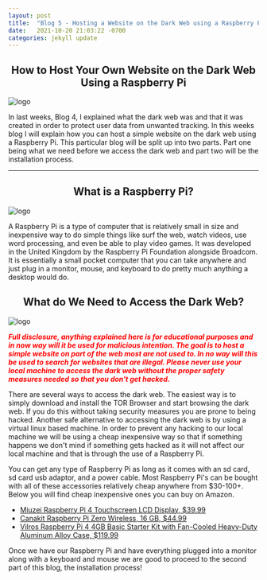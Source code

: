 ```yaml
---
layout: post
title:  "Blog 5 - Hosting a Website on the Dark Web using a Raspberry Pi for Dummies, Pt.1"
date:   2021-10-20 21:03:22 -0700
categories: jekyll update
---
```

## <center> How to Host Your Own Website on the Dark Web Using a Raspberry Pi</center>

![logo](https://csl.fiu.edu/wp-content/uploads/2017/02/raspberry-pi-logo.jpg)

In last weeks, Blog 4, I explained what the dark web was and that it was created in order to protect user data from unwanted tracking. In this weeks blog I will explain how you can host a simple website on the dark web using a Raspberry Pi. This particular blog will be split up into two parts. Part one being what we need before we access the dark web and part two will be the installation process. 

---
## <center>What is a Raspberry Pi?</center>

![logo](https://media.wired.com/photos/5d5c33225006670008f3b6c4/1:1/w_1343,h_1343,c_limit/raspberry-pi-4-board-SOURCE-Raspberrypi_org.jpg)

A Raspberry Pi is a type of computer that is relatively small in size and inexpensive way to do simple things like surf the web, watch videos, use word processing, and even be able to play video games. It was developed in the United Kingdom by the Raspberry Pi Foundation alongside Broadcom. It is essentially a small pocket computer that you can take anywhere and just plug in a monitor, mouse, and keyboard to do pretty much anything a desktop would do. 

## <center>What do We Need to Access the Dark Web?</center>

![logo](https://i.ytimg.com/vi/z5W-tIIK8Ts/maxresdefault.jpg)

<span style="color:red"> <b>*Full disclosure, anything explained here is for educational purposes and in now way will it be used for malicious intention. The goal is to host a simple website on part of the web most are not used to. In no way will this be used to search for websites that are illegal. Please never use your local machine to access the dark web without the proper safety measures needed so that you don't get hacked.* 
</b></span> 


There are several ways to access the dark web. The easiest way is to simply download and install the TOR Browser and start browsing the dark web. If you do this without taking security measures you are prone to being hacked. Another safe alternative to accessing the dark web is by using a virtual linux based machine. In order to prevent any hacking to our local machine we will be using a cheap inexpensive way so that if something happens we don't mind if something gets hacked as it will not affect our local machine and that is through the use of a Raspberry Pi.  

You can get any type of Raspberry Pi as long as it comes with an sd card, sd card usb adaptor, and a power cable. Most Raspberry Pi's can be bought with all of these accessories relatively cheap anywhere from $30-100+. Below you will find cheap inexpensive ones you can buy on Amazon. 

- [Miuzei Raspberry Pi 4 Touchscreen LCD Display, $39.99](https://www.amazon.com/Miuzei-Raspberry-Full-Angle-Heatsinks-Raspbian/dp/B07XBVF1C9/ref=sr_1_4?dchild=1&keywords=raspberry+pi&nav_sdd=aps&pd_rd_r=6b07e4e3-6833-4255-b9d8-86b9ab2412d8&pd_rd_w=QP3qK&pd_rd_wg=1W9ip&pf_rd_p=320aebf6-ff00-4c44-a7f4-29ae7eafffb0&pf_rd_r=HNGF46VP4C0HEFSVQK74&qid=1634970146&qsid=140-0714522-0917849&refinements=p_36%3A1253504011&s=electronics&sr=1-4&sres=B072N3X39J%2CB06W54L7B5%2CB0748MPQT4%2CB07XBVF1C9%2CB07KKBCXLY%2CB07WQW6H9S%2CB013JECYF2%2CB07N38B86S%2CB083BHJZ16%2CB08XXHGSQ7%2CB082CVWH3R%2CB0936R564K%2CB07WV2HYC6%2CB06XFZC3BX%2CB087FXLZZH%2CB086KTMZLX%2CB07S695VQM%2CB076PKKX2Y%2CB08NT5J2Y9%2CB07S82CN57)
- [Canakit Raspberry Pi Zero Wireless, 16 GB, $44.99](https://www.amazon.com/CanaKit-Raspberry-Wireless-Complete-Starter/dp/B072N3X39J/ref=sr_1_1?dchild=1&keywords=raspberry+pi&nav_sdd=aps&pd_rd_r=c0316207-34c8-4c46-84ca-71d9a6d920e1&pd_rd_w=EOSkB&pd_rd_wg=zICK6&pf_rd_p=320aebf6-ff00-4c44-a7f4-29ae7eafffb0&pf_rd_r=2A9QY9E8E9WSPFW7A1S7&qid=1634969183&qsid=140-0714522-0917849&refinements=p_36%3A1253504011&s=electronics&sr=1-1&sres=B072N3X39J%2CB06W54L7B5%2CB0748MPQT4%2CB07XBVF1C9%2CB07KKBCXLY%2CB07WQW6H9S%2CB013JECYF2%2CB07N38B86S%2CB083BHJZ16%2CB08XXHGSQ7%2CB082CVWH3R%2CB0936R564K%2CB07WV2HYC6%2CB06XFZC3BX%2CB087FXLZZH%2CB086KTMZLX%2CB07S695VQM%2CB076PKKX2Y%2CB08NT5J2Y9%2CB07S82CN57)
- [Vilros Raspberry Pi 4 4GB Basic Starter Kit with Fan-Cooled Heavy-Duty Aluminum Alloy Case, $119.99](https://www.amazon.com/Vilros-Raspberry-Fan-Cooled-Heavy-Duty-Aluminum/dp/B07XTRK8D4/ref=sr_1_6?dchild=1&keywords=raspberry+pi+4&pd_rd_r=09ecd5d0-8ea6-4ff6-8ff4-b891f0fbdad7&pd_rd_w=RiipJ&pd_rd_wg=kapli&pf_rd_p=4fa0e97a-13a4-491b-a127-133a554b4da3&pf_rd_r=HNGF46VP4C0HEFSVQK74&qid=1634970401&qsid=140-0714522-0917849&sr=8-6&sres=B07V5JTMV9%2CB08B6F1FV5%2CB07TC2BK1X%2CB07XTRK8D4%2CB07WHZW881%2CB08QQ4QCFJ%2CB07TKFKKMP%2CB08956P7LC%2CB07YLY143F%2CB07VYC6S56%2CB08NZ4JK26%2CB07VFCB192%2CB09HGP7V7K%2CB07TLDTRYF%2CB08957PMS2%2CB08B12VQND&srpt=SINGLE_BOARD_COMPUTER)

Once we have our Raspberry Pi and have everything plugged into a monitor along with a keyboard and mouse we are good to proceed to the second part of this blog, the installation process!